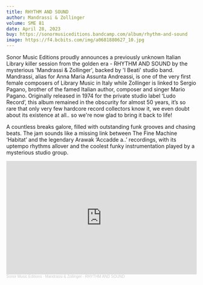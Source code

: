 ```yaml
---
title: RHYTHM AND SOUND
author: Mandrassi & Zollinger
volume: SME 81
date: April 28, 2023
buy: https://sonormusiceditions.bandcamp.com/album/rhythm-and-sound
image: https://f4.bcbits.com/img/a0681880627_10.jpg
---
```

Sonor Music Editions proudly announces a previously unknown Italian Library killer session from the golden era - RHYTHM AND SOUND by the mysterious 'Mandrassi & Zollinger', backed by 'I Beati' studio band. Mandrassi, alias for Anna Maria Assunta Andreassi, is one of the very first female composers of Library Music in Italy while Zollinger is linked to Sergio Pagano, brother of the famed Italian author, composer and singer Mario Pagano. Originally released in 1974 for the private studio label ‘Ludo Record’, this album remained in the obscurity for almost 50 years, it’s so rare that only very few hardcore record collectors know it, we even doubt about its existence at all.. so we're now glad to bring it back to life!

A countless breaks galore, filled with outstanding funk grooves and chasing beats. The jam sounds like a missing link between The Fine Machine ‘Habitat’ and the legendary Arawak ‘Accadde a..’ recordings, with its uptempo rhythms allover and the coolest funky instrumentation played by a mysterious studio group.

<iframe width="100%" height="300" scrolling="no" frameborder="no" allow="autoplay" src="https://w.soundcloud.com/player/?url=https%3A//api.soundcloud.com/tracks/1454880448&color=%23ff5500&auto_play=false&hide_related=true&show_comments=false&show_user=true&show_reposts=false&show_teaser=false&visual=true"></iframe><div style="font-size: 10px; color: #cccccc;line-break: anywhere;word-break: normal;overflow: hidden;white-space: nowrap;text-overflow: ellipsis; font-family: Interstate,Lucida Grande,Lucida Sans Unicode,Lucida Sans,Garuda,Verdana,Tahoma,sans-serif;font-weight: 100;"><a href="https://soundcloud.com/sonormusiceditions" title="Sonor Music Editions" target="_blank" style="color: #cccccc; text-decoration: none;">Sonor Music Editions</a> · <a href="https://soundcloud.com/sonormusiceditions/mandrassi-zollinger-rhythm-and-sound" title="Mandrassi &amp; Zollinger - RHYTHM AND SOUND" target="_blank" style="color: #cccccc; text-decoration: none;">Mandrassi &amp; Zollinger - RHYTHM AND SOUND</a></div>
